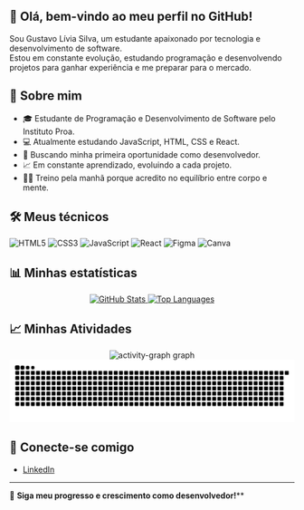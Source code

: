 ## 👋 Olá, bem-vindo ao meu perfil no GitHub!

Sou Gustavo Lívia Silva, um estudante apaixonado por tecnologia e desenvolvimento de software.  
Estou em constante evolução, estudando programação e desenvolvendo projetos para ganhar experiência e me preparar para o mercado.

## 📌 Sobre mim

- 🎓 Estudante de Programação e Desenvolvimento de Software pelo Instituto Proa.
- 💻 Atualmente estudando JavaScript, HTML, CSS e React.
- 🚀 Buscando minha primeira oportunidade como desenvolvedor.
- 📈 Em constante aprendizado, evoluindo a cada projeto.
- 🏋️‍♂️ Treino pela manhã porque acredito no equilíbrio entre corpo e mente.

## 🛠️ Meus técnicos

<p align="left">
  <img src="https://cdn.jsdelivr.net/gh/devicons/devicon/icons/html5/html5-original.svg" alt="HTML5" width="40" height="40"/>
  <img src="https://cdn.jsdelivr.net/gh/devicons/devicon/icons/css3/css3-original.svg" alt="CSS3" width="40" height="40"/>
  <img src="https://cdn.jsdelivr.net/gh/devicons/devicon/icons/javascript/javascript-original.svg" alt="JavaScript" width="40" height="40"/>
  <img src="https://cdn.jsdelivr.net/gh/devicons/devicon/icons/react/react-original.svg" alt="React" width="40" height="40"/>
  <img src="https://cdn.jsdelivr.net/gh/devicons/devicon/icons/figma/figma-original.svg" alt="Figma" width="40" height="40"/>
  <img src="https://img.icons8.com/color/48/000000/canva.png" alt="Canva" width="40" height="40"/>
</p>

## 📊 Minhas estatísticas

<div align="center">
  <a href="https://github.com/GustavoLinsdaSilva">
    <img height="150" src="https://github-readme-stats.vercel.app/api?username=GustavoLinsdaSilva&show_icons=true&theme=dark&locale=en&hide_border=false&order=1" alt="GitHub Stats"/>
  </a>
  <a href="https://github.com/GustavoLinsdaSilva">
    <img height="150" src="https://github-readme-stats.vercel.app/api/top-langs/?username=GustavoLinsdaSilva&layout=compact&theme=dark&locale=en&hide_border=false&order=2" alt="Top Languages"/>
  </a>
</div>

## 📈 Minhas Atividades

<div align="center">
  <img src="https://github-readme-activity-graph.vercel.app/graph?username=GustavoLinsdaSilva&radius=16&theme=react&area=true&order=5" height="300" alt="activity-graph graph" />
</div>

<img src="https://raw.githubusercontent.com/GustavoLinsdaSilva/GustavoLinsdaSilva/output/snake.svg" alt="Snake animation" />

## 🔗 Conecte-se comigo

- [LinkedIn](https://www.linkedin.com/in/gustavolinsdasilva/)

---

🔗 **Siga meu progresso e crescimento como desenvolvedor!****
